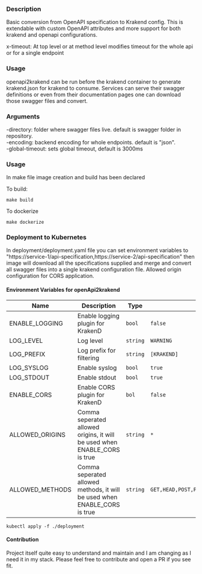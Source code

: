 ### Description
Basic conversion from OpenAPI specification to Krakend config. This is extendable with custom OpenAPI 
attributes and more support for both krakend and openapi configurations.

x-timeout: At top level or at method level modifies timeout for the whole api or for a single endpoint 

### Usage

openapi2krakend can be run before the krakend container to generate krakend.json for krakend to consume.
Services can serve their swagger definitions or even from their documentation pages one can download those swagger
files and convert.

### Arguments

-directory: folder where swagger files live. default is swagger folder in repository.
<br>
-encoding: backend encoding for whole endpoints. default is "json".
<br>
-global-timeout: sets global timeout, default is 3000ms 

### Usage

In make file image creation and build has been declared 

To build:
```shell 
make build
``` 

To dockerize
````shell
make dockerize
````

### Deployment to Kubernetes

In deployment/deployment.yaml file you can set environment variables to "https://service-1/api-specification,https://service-2/api-specification"
then image will download all the specifications supplied and merge and convert all swagger files into a single krakend
configuration file. Allowed origin configuration for CORS application.

#### Environment Variables for openApi2krakend

| Name            | Description                                                               | Type     | Default                                                | Required |
|-----------------|---------------------------------------------------------------------------|----------|--------------------------------------------------------|:--------:|
| ENABLE_LOGGING  | Enable logging plugin for KrakenD                                         | `bool`   | `false`                                                |    no    |
| LOG_LEVEL       | Log level                                                                 | `string` | `WARNING`                                              |    no    |
| LOG_PREFIX      | Log prefix for filtering                                                  | `string` | `[KRAKEND]`                                            |    no    |
| LOG_SYSLOG      | Enable syslog                                                             | `bool`   | `true`                                                 |    no    |
| LOG_STDOUT      | Enable stdout                                                             | `bool`   | `true`                                                 |    no    |
| ENABLE_CORS     | Enable CORS plugin for KrakenD                                            | `bol`    | `false`                                                |    no    |
| ALLOWED_ORIGINS | Comma seperated allowed origins, it will be used when ENABLE_CORS is true | `string` | `*`                                                    |    no    |
| ALLOWED_METHODS | Comma seperated allowed methods, it will be used when ENABLE_CORS is true | `string` | `GET,HEAD,POST,PUT,DELETE,CONNECT,OPTIONS,TRACE,PATCH` |    no    |

````shell
kubectl apply -f ./deployment
````
#### Contribution
Project itself quite easy to understand and maintain and I am changing as I need it in my stack. Please feel free to contribute and open a PR if you see fit.